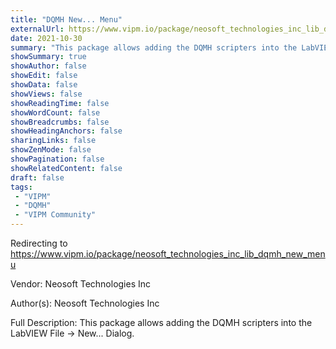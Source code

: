 ```yaml
---
title: "DQMH New... Menu"
externalUrl: https://www.vipm.io/package/neosoft_technologies_inc_lib_dqmh_new_menu
date: 2021-10-30
summary: "This package allows adding the DQMH scripters into the LabVIEW File -> New... Dialog."
showSummary: true
showAuthor: false
showEdit: false
showData: false
showViews: false
showReadingTime: false
showWordCount: false
showBreadcrumbs: false
showHeadingAnchors: false
sharingLinks: false
showZenMode: false
showPagination: false
showRelatedContent: false
draft: false
tags:
 - "VIPM"
 - "DQMH"
 - "VIPM Community"
---
```


Redirecting to https://www.vipm.io/package/neosoft_technologies_inc_lib_dqmh_new_menu

Vendor: Neosoft Technologies Inc

Author(s): Neosoft Technologies Inc
 
Full Description:
This package allows adding the DQMH scripters into the LabVIEW File -> New... Dialog.